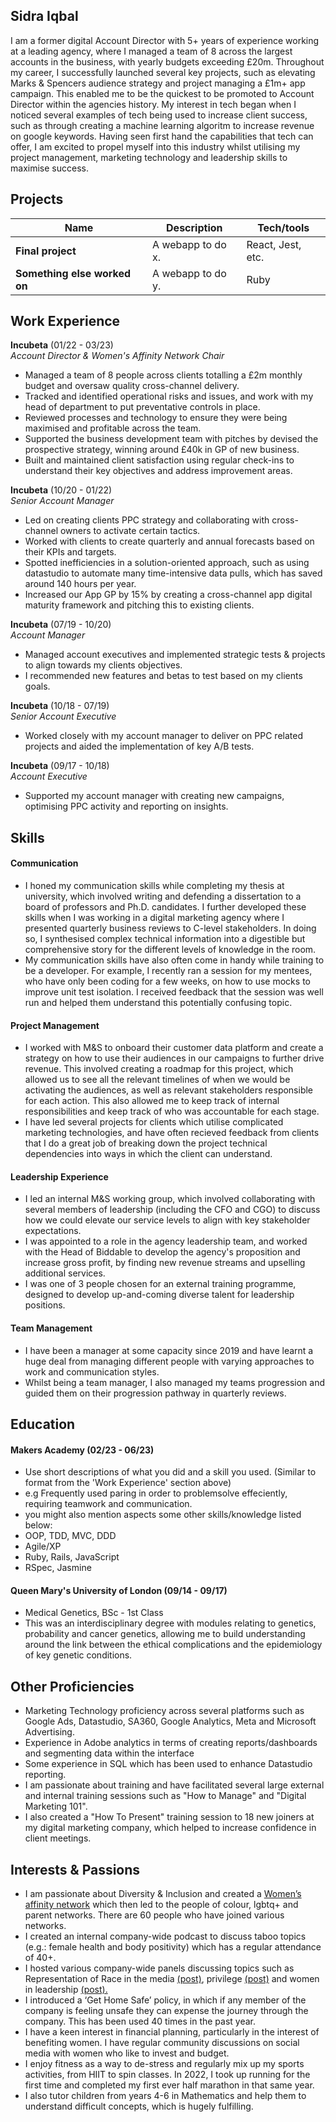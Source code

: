 ## Sidra Iqbal

I am a former digital Account Director with 5+ years of experience working at a leading agency, where I managed a team of 8 across the largest accounts in the business, with yearly budgets exceeding £20m. Throughout my career, I successfully launched several key projects, such as elevating Marks & Spencers audience strategy and project managing a £1m+ app campaign. This enabled me to be the quickest to be promoted to Account Director within the agencies history. My interest in tech began when I noticed several examples of tech being used to increase client success, such as through creating a machine learning algoritm to increase revenue on google keywords. Having seen first hand the capabilities that tech can offer, I am excited to propel myself into this industry whilst utilising my project management, marketing technology and leadership skills to maximise success.

## Projects

| Name                         | Description       | Tech/tools        |
| ---------------------------- | ----------------- | ----------------- |
| **Final project**            | A webapp to do x. | React, Jest, etc. |
| **Something else worked on** | A webapp to do y. | Ruby              |

## Work Experience

**Incubeta** (01/22 - 03/23)  
_Account Director & Women's Affinity Network Chair_

- Managed a team of 8 people across clients totalling a £2m monthly budget and oversaw quality cross-channel delivery.
- Tracked and identified operational risks and issues, and work with my head of department to put preventative controls in place.
- Reviewed processes and technology to ensure they were being maximised and profitable across the team.
- Supported the business development team with pitches by devised the prospective strategy, winning around £40k in GP of new business.
- Built and maintained client satisfaction using regular check-ins to understand their key objectives and address improvement areas.

**Incubeta** (10/20 - 01/22)   
_Senior Account Manager_

- Led on creating clients PPC strategy and collaborating with cross-channel owners to activate certain tactics.
- Worked with clients to create quarterly and annual forecasts based on their KPIs and targets.
- Spotted inefficiencies in a solution-oriented approach, such as using datastudio to automate many time-intensive data pulls, which has saved around 140 hours per year.
- Increased our App GP by 15% by creating a cross-channel app digital maturity framework and pitching this to existing clients.

**Incubeta** (07/19 - 10/20)   
_Account Manager_

- Managed account executives and implemented strategic tests & projects to align towards my clients objectives.
- I recommended new features and betas to test based on my clients goals.

**Incubeta** (10/18 - 07/19)   
_Senior Account Executive_

- Worked closely with my account manager to deliver on PPC related projects and aided the implementation of key A/B tests.

**Incubeta** (09/17 - 10/18)   
_Account Executive_

- Supported my account manager with creating new campaigns, optimising PPC activity and reporting on insights.

## Skills

#### Communication
- I honed my communication skills while completing my thesis at university, which involved writing and defending a dissertation to a board of professors and Ph.D. candidates. I further developed these skills when I was working in a digital marketing agency where I presented quarterly business reviews to C-level stakeholders. In doing so, I synthesised complex technical information into a digestible but comprehensive story for the different levels of knowledge in the room.
- My communication skills have also often come in handy while training to be a developer. For example, I recently ran a session for my mentees, who have only been coding for a few weeks, on how to use mocks to improve unit test isolation. I received feedback that the session was well run and helped them understand this potentially confusing topic.

#### Project Management

- I worked with M&S to onboard their customer data platform and create a strategy on how to use their audiences in our campaigns to further drive revenue. This involved creating a roadmap for this project, which allowed us to see all the relevant timelines of when we would be activating the audiences, as well as relevant stakeholders responsible for each action. This also allowed me to keep track of internal responsibilities and keep track of who was accountable for each stage.
- I have led several projects for clients which utilise complicated marketing technologies, and have often recieved feedback from clients that I do a great job of breaking down the project technical dependencies into ways in which the client can understand.

#### Leadership Experience
- I led an internal M&S working group, which involved collaborating with several members of leadership (including the CFO and CGO) to discuss how we could elevate our service levels to align with key stakeholder expectations.
- I was appointed to a role in the agency leadership team, and worked with the Head of Biddable to develop the agency's proposition and increase gross profit, by finding new revenue streams and upselling additional services.
- I was one of 3 people chosen for an external training programme, designed to develop up-and-coming diverse talent for leadership positions.

#### Team Management
- I have been a manager at some capacity since 2019 and have learnt a huge deal from managing different people with varying approaches to work and communication styles.
- Whilst being a team manager, I also managed my teams progression and guided them on their progression pathway in quarterly reviews.

## Education

#### Makers Academy (02/23 - 06/23)
- Use short descriptions of what you did and a skill you used. (Similar to format from the 'Work Experience' section above)
- e.g Frequently used paring in order to problemsolve effeciently, requiring teamwork and communication.
- you might also mention aspects some other skills/knowledge listed below: 
- OOP, TDD, MVC, DDD
- Agile/XP
- Ruby, Rails, JavaScript
- RSpec, Jasmine

#### Queen Mary's University of London (09/14 - 09/17)

- Medical Genetics, BSc - 1st Class
- This was an interdisciplinary degree with modules relating to genetics, probability and cancer genetics, allowing me to build understanding around the link between the ethical complications and the epidemiology of key genetic conditions.

## Other Proficiencies

- Marketing Technology proficiency across several platforms such as Google Ads, Datastudio, SA360, Google Analytics, Meta and Microsoft Advertising.
- Experience in Adobe analytics in terms of creating reports/dashboards and segmenting data within the interface
- Some experience in SQL which has been used to enhance Datastudio reporting.
- I am passionate about training and have facilitated several large external and internal training sessions such as "How to Manage" and "Digital Marketing 101".
- I also created a "How To Present" training session to 18 new joiners at my digital marketing company, which helped to increase confidence in client meetings.

## Interests & Passions

- I am passionate about Diversity & Inclusion and created a [Women’s affinity network](https://www.linkedin.com/feed/update/urn:li:activity:6790944477172301824/?updateEntityUrn=urn%3Ali%3Afs_feedUpdate%3A%28V2%2Curn%3Ali%3Aactivity%3A6790944477172301824%29) which then led to the people of colour,
lgbtq+ and parent networks. There are 60 people who have joined various networks.
- I created an internal company-wide podcast to discuss taboo topics (e.g.: female health and body positivity) which has a regular attendance of 40+.
- I hosted various company-wide panels discussing topics such as Representation of Race in the media [(post)](https://www.linkedin.com/feed/update/urn:li:activity:6857250219441049600/?updateEntityUrn=urn%3Ali%3Afs_feedUpdate%3A%28V2%2Curn%3Ali%3Aactivity%3A6857250219441049600%29), privilege [(post)](https://www.linkedin.com/feed/update/urn:li:activity:7034846484776804353/?updateEntityUrn=urn%3Ali%3Afs_feedUpdate%3A%28V2%2Curn%3Ali%3Aactivity%3A7034846484776804353%29) and women in leadership [(post).](https://www.linkedin.com/feed/update/urn:li:activity:7040033620660473856/?updateEntityUrn=urn%3Ali%3Afs_feedUpdate%3A%28V2%2Curn%3Ali%3Aactivity%3A7040033620660473856%29&lipi=urn%3Ali%3Apage%3Ad_flagship3_profile_view_base_featured_details%3BXPNhU8%2B%2FQpuIhu56N7yMdw%3D%3D)
- I introduced a ‘Get Home Safe’ policy, in which if any member of the company is feeling unsafe they can expense the journey
through the company. This has been used 40 times in the past year.
- I have a keen interest in financial planning, particularly in the interest of benefiting women. I have regular community
discussions on social media with women who like to invest and budget.
- I enjoy fitness as a way to de-stress and regularly mix up my sports activities, from HIIT to spin classes. In 2022, I took up running for the first time and completed my first ever half marathon in that same year.
- I also tutor children from years 4-6 in Mathematics and help them to understand difficult concepts, which is hugely fulfilling.
